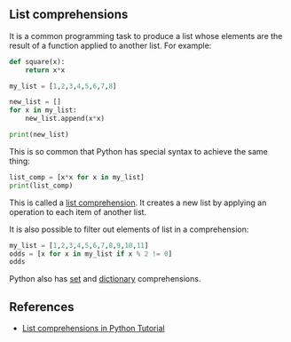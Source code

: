 ## List comprehensions

It is a common programming task to produce a list whose elements are the
result of a function applied to another list.  For example:

```python
def square(x):
    return x*x

my_list = [1,2,3,4,5,6,7,8]

new_list = []
for x in my_list:
    new_list.append(x*x)

print(new_list)
```

This is so common that Python has special syntax to achieve the same thing:

```python
list_comp = [x*x for x in my_list]
print(list_comp)
```

This is called a [list comprehension][py-list-comp].  It creates a new list by
applying an operation to each item of another list.

[py-list-comp]: https://docs.python.org/3/tutorial/datastructures.html#list-comprehensions

It is also possible to filter out elements of list in a comprehension:

```python
my_list = [1,2,3,4,5,6,7,8,9,10,11]
odds = [x for x in my_list if x % 2 != 0]
odds
```

Python also has [set][so-set-comp] and [dictionary][so-dict-comp]
comprehensions.

[so-set-comp]: http://stackoverflow.com/documentation/python/196/comprehensions/745/set-comprehensions#t=201609141607227980614
[so-dict-comp]: http://stackoverflow.com/documentation/python/196/comprehensions/738/dictionary-comprehensions#t=201609141607227980614

## References

* [List comprehensions in Python Tutorial][py-list-comp]

[py-list-comp]: https://docs.python.org/3/tutorial/datastructures.html#list-comprehensions
